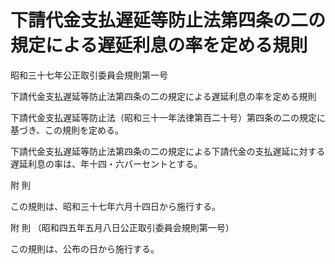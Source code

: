 # 下請代金支払遅延等防止法第四条の二の規定による遅延利息の率を定める規則

昭和三十七年公正取引委員会規則第一号

下請代金支払遅延等防止法第四条の二の規定による遅延利息の率を定める規則

下請代金支払遅延等防止法（昭和三十一年法律第百二十号）第四条の二の規定に基づき、この規則を定める。

下請代金支払遅延等防止法第四条の二の規定による下請代金の支払遅延に対する遅延利息の率は、年十四・六パーセントとする。

附 則

この規則は、昭和三十七年六月十四日から施行する。

附 則 （昭和四五年五月八日公正取引委員会規則第一号）

この規則は、公布の日から施行する。

